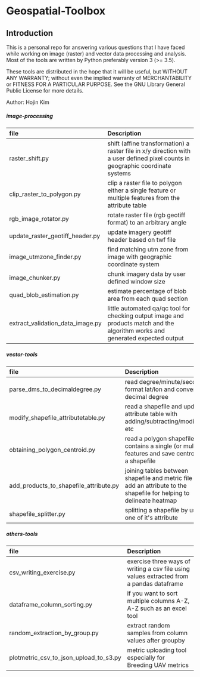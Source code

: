 
# Geospatial-Toolbox

## Introduction
This is a personal repo for answering various questions that I have faced while working on image (raster) and vector data processing and analysis. Most of the tools are written by Python preferably version 3 (>= 3.5). 

These tools are distributed in the hope that it will be useful, but WITHOUT ANY WARRANTY; without even the implied warranty of MERCHANTABILITY or FITNESS FOR A PARTICULAR PURPOSE.  See the GNU Library General Public License for more details.  

Author: Hojin Kim  

##### image-processing
|file                           | Description   |
|:------------------------------|:--------------|
|raster_shift.py                | shift (affine transformation) a raster file in x/y direction with a user defined pixel counts in geographic coordinate systems |
|clip_raster_to_polygon.py      | clip a raster file to polygon either a single feature or  multiple features from the attribute table |
|rgb_image_rotator.py | rotate raster file (rgb geotiff format) to an arbitrary angle |
|update_raster_geotiff_header.py | update imagery geotiff header based on twf file |
|image_utmzone_finder.py | find matching utm zone from image with geographic coordinate system |
|image_chunker.py | chunk imagery data by user defined window size |
|quad_blob_estimation.py | estimate percentage of blob area from each quad section | 
|extract_validation_data_image.py | little automated qa/qc tool for checking output image and products match and the algorithm works and generated expected output |  


##### vector-tools
|file                           | Description   |
|:------------------------------|:--------------|
|parse_dms_to_decimaldegree.py  | read degree/minute/second format lat/lon and convert to decimal degree |
|modify_shapefile_attributetable.py | read a shapefile and update attribute table with adding/subtracting/modifying, etc |
|obtaining_polygon_centroid.py | read a polygon shapefile that contains a single (or multiple) features and save centroids to a shapefile |
|add_products_to_shapefile_attribute.py| joining tables between shapefile and metric file and add an attribute to the shapefile for helping to delineate heatmap|
|shapefile_splitter.py | splitting a shapefile by using one of it's attribute |   


##### others-tools
|file                           | Description   |
|:------------------------------|:--------------|
|csv_writing_exercise.py| exercise three ways of writing a csv file using values extracted from a pandas dataframe |
|dataframe_column_sorting.py | if you want to sort multiple columns A-Z, A-Z such as an excel tool |
|random_extraction_by_group.py | extract random samples from column values after groupby |
|plotmetric_csv_to_json_upload_to_s3.py| metric uploading tool especially for Breeding UAV metrics |
